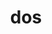 ---
category: 3-letters
denotation: null
name: dos
reference_link: https://www.etymonline.com/word/dos
root_language: null
root_name: null
title: dos
type: free
word_sums:
- respelling: dos
  sum: 'Dos + '
---